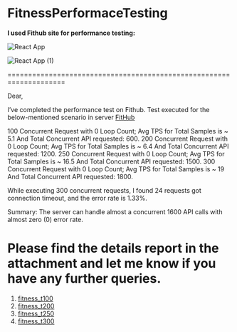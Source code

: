# FitnessPerformaceTesting
**I used Fithub site for performance testing:**

![React App](https://user-images.githubusercontent.com/90126212/215306706-2bed0fce-98d7-4843-91e1-1b31a9764aad.png)


![React App (1)](https://user-images.githubusercontent.com/90126212/215306767-4cbb6061-c87c-43a9-885d-a002e1a08aa6.png)


====================================================================

Dear, 

I’ve completed the performance test on Fithub.
Test executed for the below-mentioned scenario in server [FitHub](https://fithub-snikhil2001.vercel.app/)

100 Concurrent Request with 0 Loop Count; Avg TPS for Total Samples is ~ 5.1 And Total Concurrent API requested: 600.
200 Concurrent Request with 0 Loop Count; Avg TPS for Total Samples is ~ 6.4  And Total Concurrent API requested: 1200.
250 Concurrent Request with 0 Loop Count; Avg TPS for Total Samples is ~ 16.5  And Total Concurrent API requested: 1500.
300 Concurrent Request with 0 Loop Count; Avg TPS for Total Samples is ~ 19 And Total Concurrent API requested: 1800.

While executing 300 concurrent requests, I found 24 requests got connection timeout, and the error rate is 1.33%. 

Summary: The server can handle almost a concurrent 1600 API calls with almost zero (0) error rate.

Please find the details report in the attachment and let me know if you have any further queries. 
====================================================================
1. [fitness_t100](https://drive.google.com/drive/folders/1iRSKun8pzotVa5MIWYYtWDGwkfoDSTft?usp=share_link)
2. [fitness_t200](https://drive.google.com/drive/folders/1dWlBNbAoobLy3YNzZYALK8BDwUJUA5L0?usp=share_link)
3. [fitness_t250](https://drive.google.com/drive/folders/1eeQNfxigrxIvY0F_G5WUqtIjGxrZN2Xn?usp=share_link)
4. [fitness_t300](https://drive.google.com/drive/folders/10-ikkxXyzFVroiyP0EkBce53R_BEzEow?usp=share_link)




